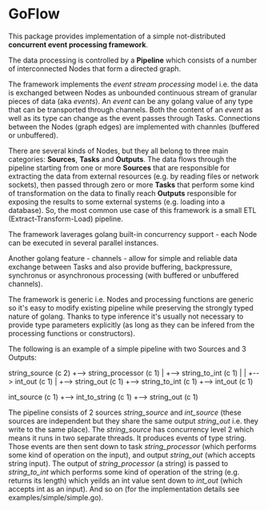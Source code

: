 # GoFlow

This package provides implementation of a simple not-distributed **concurrent event processing framework**.

The data processing is controlled by a **Pipeline** which consists of a number of interconnected Nodes that form a directed graph. 

The framework implements the _event stream processing_ model i.e. the data is exchanged between Nodes as unbounded continuous stream of granular pieces of data (aka _events_). An _event_ can be any golang value of any type that can be transported through channels. Both the content of an _event_ as well as its type can change as the event passes through Tasks.
Connections between the Nodes (graph edges) are implemented with channles (buffered or unbuffered).

There are several kinds of Nodes, but they all belong to three main categories: **Sources**, **Tasks** and **Outputs**. The data flows through the pipeline starting from one or more **Sources** that are responsible for extracting the data from external resources (e.g. by reading files or network sockets), then passed through zero or more **Tasks** that perform some kind of transformation on the data to finally reach **Outputs** responsible for exposing the results to some external systems (e.g. loading into a database). So, the most common use case of this framework is a small ETL (Extract-Transform-Load) pipeline.


The framework laverages golang built-in concurrency support - each Node can be executed in several parallel instances.

 Another golang feature - channels - allow for simple and reliable data exchange between Tasks and also provide buffering, backpressure, synchronus or asynchronous processing (with buffered or unbuffered channels).

The framework is generic i.e. Nodes and processing functions are generic so it's easy to modify existing pipeline while preserving the strongly typed nature of golang. Thanks to type inference it's usually not necessary to provide type parameters explicitly (as long as they can be infered from the processing 
functions or constructors).

The following is an example of a simple pipeline with two Sources and 3 Outputs:

string_source (c 2)
 +--> string_processor (c 1)
 |     +--> string_to_int (c 1)
 |     |     +--> int_out (c 1)
 |     +--> string_out (c 1)
 +--> string_to_int (c 1)
       +--> int_out (c 1)

int_source (c 1)
 +--> int_to_string (c 1)
       +--> string_out (c 1)

The pipeline consists of 2 sources _string_source_ and _int_source_ (these sources are independent but they share the same output _string_out_ i.e. they write to the same place).
The _string_source_ has concurrency level 2 which means it runs in two separate threads. It produces events of type string. Those events are then sent down to task _string_processor_ (which performs some kind of operation on the input), and output _string_out_ (which accepts string input). The output of _string_processor_ (a string) is passed to _string_to_int_ which performs some kind of operation of the string (e.g. returns its length) which yeilds an int value sent down to _int_out_ (which accepts int as an input). 
And so on (for the implementation details see examples/simple/simple.go).
